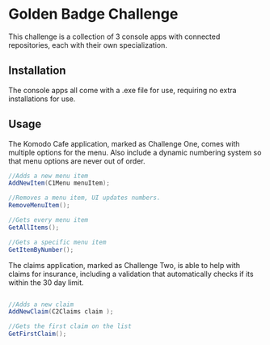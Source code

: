 # Golden Badge Challenge

This challenge is a collection of 3 console apps with connected repositories, each with their own specialization.

## Installation

The console apps all come with a .exe file for use, requiring no extra installations for use.

## Usage

The Komodo Cafe application, marked as Challenge One, comes with multiple options for the menu. Also include a dynamic numbering system so that menu options are never out of order.
```c#
//Adds a new menu item
AddNewItem(C1Menu menuItem);

//Removes a menu item, UI updates numbers.
RemoveMenuItem();

//Gets every menu item
GetAllItems();

//Gets a specific menu item
GetItemByNumber();
```

The claims application, marked as Challenge Two, is able to help with claims for insurance, including a validation that automatically checks if its within the 30 day limit.
```c#

//Adds a new claim
AddNewClaim(C2Claims claim );

//Gets the first claim on the list
GetFirstClaim();